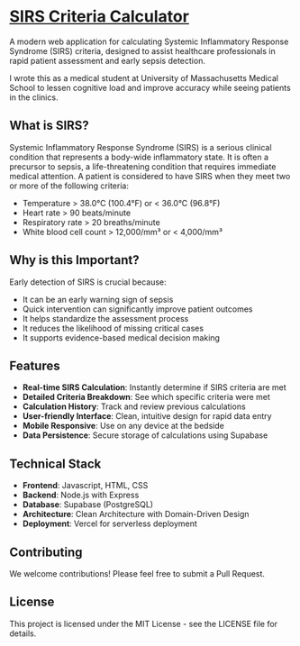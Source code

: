 # [SIRS Criteria Calculator](https://medicalcalc.vercel.app/)

A modern web application for calculating Systemic Inflammatory Response Syndrome (SIRS) criteria, designed to assist healthcare professionals in rapid patient assessment and early sepsis detection.

I wrote this as a medical student at University of Massachusetts Medical School to lessen cognitive load and improve accuracy while seeing patients in the clinics. 

## What is SIRS?

Systemic Inflammatory Response Syndrome (SIRS) is a serious clinical condition that represents a body-wide inflammatory state. It is often a precursor to sepsis, a life-threatening condition that requires immediate medical attention. A patient is considered to have SIRS when they meet two or more of the following criteria:

- Temperature > 38.0°C (100.4°F) or < 36.0°C (96.8°F)
- Heart rate > 90 beats/minute
- Respiratory rate > 20 breaths/minute
- White blood cell count > 12,000/mm³ or < 4,000/mm³

## Why is this Important?

Early detection of SIRS is crucial because:
- It can be an early warning sign of sepsis
- Quick intervention can significantly improve patient outcomes
- It helps standardize the assessment process
- It reduces the likelihood of missing critical cases
- It supports evidence-based medical decision making

## Features

- **Real-time SIRS Calculation**: Instantly determine if SIRS criteria are met
- **Detailed Criteria Breakdown**: See which specific criteria were met
- **Calculation History**: Track and review previous calculations
- **User-friendly Interface**: Clean, intuitive design for rapid data entry
- **Mobile Responsive**: Use on any device at the bedside
- **Data Persistence**: Secure storage of calculations using Supabase

## Technical Stack

- **Frontend**: Javascript, HTML, CSS
- **Backend**: Node.js with Express
- **Database**: Supabase (PostgreSQL)
- **Architecture**: Clean Architecture with Domain-Driven Design
- **Deployment**: Vercel for serverless deployment


## Contributing

We welcome contributions! Please feel free to submit a Pull Request.

## License

This project is licensed under the MIT License - see the LICENSE file for details.